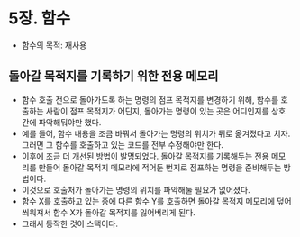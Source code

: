 # 5장. 함수

- 함수의 목적: 재사용

## 돌아갈 목적지를 기록하기 위한 전용 메모리

- 함수 호출 전으로 돌아가도록 하는 명령의 점프 목적지를 변경하기 위해, 함수를 호출하는 사람이 점프 목적지가 어딘지, 돌아가는 명령이 있는 곳은 어디인지를 상호간에 파악해둬야만 했다.
- 예를 들어, 함수 내용을 조금 바꿔서 돌아가는 명령의 위치가 뒤로 옮겨졌다고 치자. 그러면 그 함수를 호출하고 있는 코드를 전부 수정해야만 한다.
- 이후에 조금 더 개선된 방법이 발명되었다. 돌아갈 목적지를 기록해두는 전용 메모리를 만들어 돌아갈 목적지 메모리에 적어둔 번지로 점프하는 명령을 준비해두는 방법이다.
- 이것으로 호출처가 돌아가는 명령의 위치를 파악해둘 필요가 없어졌다.
- 함수 X를 호출하고 있는 중에 다른 함수 Y를 호출하면 돌아갈 목적지 메모리에 덮어 씌워져서 함수 X가 돌아갈 목적지를 잃어버리게 된다.
- 그래서 등작한 것이 스택이다.
